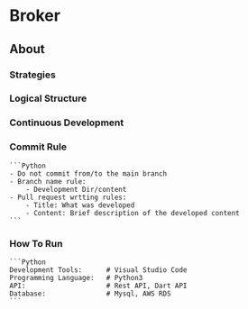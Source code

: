 # Broker

## About

### Strategies

### Logical Structure

### Continuous Development

### Commit Rule

    ```Python
    - Do not commit from/to the main branch
    - Branch name rule:
        - Development Dir/content
    - Pull request wrtting rules:
        - Title: What was developed
        - Content: Brief description of the developed content
    ```

### How To Run

    ```Python
    Development Tools:      # Visual Studio Code
    Programming Language:   # Python3
    API:                    # Rest API, Dart API
    Database:               # Mysql, AWS RDS
    ```
